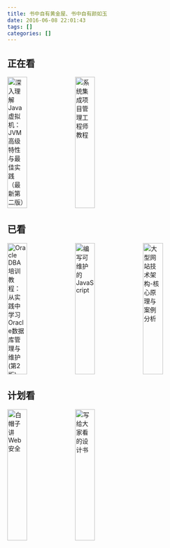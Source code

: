 ```yaml
---
title: 书中自有黄金屋、书中自有颜如玉
date: 2016-06-08 22:01:43
tags: []
categories: []
---
```


## **正在看**
<img src="http://7xqlat.com1.z0.glb.clouddn.com/booksrljjvm.png" width="30%" height="300px" alt="深入理解Java虚拟机：JVM高级特性与最佳实践（最新第二版）"/>

<img src="http://7xqlat.com1.z0.glb.clouddn.com/bookxtjc.png" width="30%" height="300px" alt="系统集成项目管理工程师教程"/>

## **已看**
<img src="http://7xqlat.com1.z0.glb.clouddn.com/bookoracledba.png" width="30%" height="300px" alt="Oracle DBA培训教程：从实践中学习Oracle数据库管理与维护(第2版)"/>

<img src="http://7xqlat.com1.z0.glb.clouddn.com/books-bxkwhdjs.jpg" width="30%" height="300px" alt="编写可维护的JavaScript"/>

<img src="http://7xqlat.com1.z0.glb.clouddn.com/books-dxwzjsjg.png" width="30%" height="300px" alt="大型网站技术架构-核心原理与案例分析"/>

## **计划看**
<!-- <img src="http://7xqlat.com1.z0.glb.clouddn.com/books-jtcss.jpg" width="30%" height="300px" alt="精通CSS：高级Web标准解决方案（第2版）"/> -->

<img src="http://7xqlat.com1.z0.glb.clouddn.com/books-bmzjaq.png" width="30%" height="300px" alt="白帽子讲Web安全"/>

<!-- <img src="http://7xqlat.com1.z0.glb.clouddn.com/books-webhkjm.png" width="30%" height="300px" alt="Web前端黑客技术揭秘"/> -->

<!-- <img src="http://7xqlat.com1.z0.glb.clouddn.com/fbbqbb.png" width="30%" height="300px" alt="富爸爸穷爸爸"/> -->

<img src="http://7xqlat.com1.z0.glb.clouddn.com/books-xgdjkdsjs.png" width="30%" height="300px" alt="写给大家看的设计书"/>

<!--
	Java Web技术内幕
	MYSQL5.6从零开始学
	Spring源码深度解析
-->